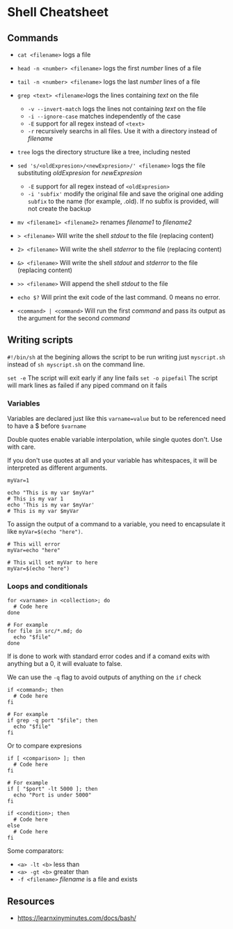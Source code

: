 # Shell Cheatsheet

## Commands

- `cat <filename>` logs a file
- `head -n <number> <filename>` logs the first *number* lines of a file
- `tail -n <number> <filename>` logs the last *number* lines of a file
- `grep <text> <filename>`logs the lines containing *text* on the file
  - `-v --invert-match` logs the lines not containing *text* on the file
  - `-i --ignore-case` matches independently of the case
  - `-E` support for all regex instead of `<text>`
  - `-r` recursively searchs in all files. Use it with a directory instead of *filename*
  
- `tree` logs the directory structure like a tree, including nested
- `sed 's/<oldExpresion>/<newExpresion>/' <filename>` logs the file substituting *oldExpresion* for *newExpresion*
  - `-E` support for all regex instead of `<oldExpresion>`
  - `-i 'subfix'` modify the original file and save the original one adding `subfix` to the name (for example, .old). If no subfix is provided, will not create the backup
- `mv <filename1> <filename2>` renames *filename1* to *filename2*
- `> <filename>` Will write the shell *stdout* to the file (replacing content)
- `2> <filename>` Will write the shell *stderror* to the file (replacing content)
- `&> <filename>` Will write the shell *stdout* and *stderror* to the file (replacing content)
- `>> <filename>` Will append the shell *stdout* to the file
- `echo $?` Will print the exit code of the last command. 0 means no error.
- `<command> | <command>` Will run the first *command* and pass its output as the argument for the second *command*

## Writing scripts

`#!/bin/sh` at the begining allows the script to be run writing just `myscript.sh` instead of `sh myscript.sh` on the command line.

`set -e` The script will exit early if any line fails
`set -o pipefail` The script will mark lines as failed if any piped command on it fails

### Variables

Variables are declared just like this `varname=value` but to be referenced need to have a $ before `$varname`

Double quotes enable variable interpolation, while single quotes don't. Use with care.

If you don't use quotes at all and your variable has whitespaces, it will be interpreted as different arguments.

```shell
myVar=1

echo "This is my var $myVar"
# This is my var 1
echo 'This is my var $myVar'
# This is my var $myVar
```

To assign the output of a command to a variable, you need to encapsulate it like `myVar=$(echo "here")`.

```shell
# This will error
myVar=echo "here"

# This will set myVar to here
myVar=$(echo "here")

```

### Loops and conditionals

```shell
for <varname> in <collection>; do
  # Code here
done

# For example
for file in src/*.md; do
  echo "$file"
done
```

If is done to work with standard error codes and if a comand exits with anything but a 0, it will evaluate to false.

We can use the `-q` flag to avoid outputs of anything on the `if` check

```shell
if <command>; then
  # Code here
fi

# For example
if grep -q port "$file"; then
  echo "$file"
fi
```

Or to compare expresions


```shell
if [ <comparison> ]; then
  # Code here
fi

# For example
if [ "$port" -lt 5000 ]; then
  echo "Port is under 5000"
fi
```


```shell
if <condition>; then
  # Code here
else
  # Code here
fi
```

Some comparators:

- `<a> -lt <b>` less than
- `<a> -gt <b>` greater than
- `-f <filename>` *filename* is a file and exists

## Resources

- https://learnxinyminutes.com/docs/bash/
